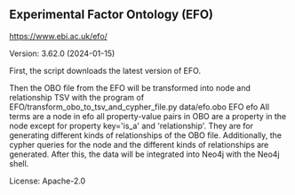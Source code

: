 ## Experimental Factor Ontology (EFO)

https://www.ebi.ac.uk/efo/

Version: 3.62.0 (2024-01-15)


First, the script downloads the latest version of EFO.

Then the OBO file from the EFO will be transformed into node and relationship TSV with the program of EFO/transform_obo_to_tsv_and_cypher_file.py data/efo.obo EFO efo
All terms are a node in efo all property-value pairs in OBO are a property in the node except for property key='is_a' and 'relationship'. They are for generating different kinds of relationships of the OBO file.
Additionally, the cypher queries for the node and the different kinds of relationships are generated. After this, the data will be integrated into Neo4j with the Neo4j shell.

License: Apache-2.0